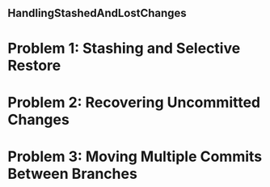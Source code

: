 ## HandlingStashedAndLostChanges

# Problem 1: Stashing and Selective Restore 

# Problem 2: Recovering Uncommitted Changes 
# Problem 3: Moving Multiple Commits Between Branches 
